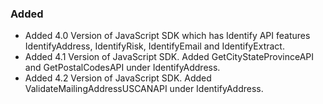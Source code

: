 
### Added
- Added 4.0 Version of JavaScript SDK which has Identify API features IdentifyAddress, IdentifyRisk, IdentifyEmail and IdentifyExtract.
- Added 4.1 Version of JavaScript SDK. Added GetCityStateProvinceAPI and GetPostalCodesAPI under IdentifyAddress.
- Added 4.2 Version of JavaScript SDK. Added ValidateMailingAddressUSCANAPI under IdentifyAddress.
